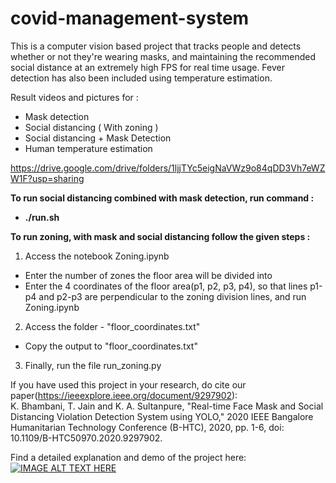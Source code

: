 # covid-management-system
This is a computer vision based project that tracks people and detects whether or not they're wearing masks, and maintaining the recommended social distance at an extremely high FPS for real time usage. Fever detection has also been included using temperature estimation.

Result videos and pictures for :
- Mask detection
- Social distancing ( With zoning )
- Social distancing + Mask Detection 
- Human temperature estimation

https://drive.google.com/drive/folders/1ljjTYc5eigNaVWz9o84qDD3Vh7eWZW1F?usp=sharing


**To run social distancing combined with mask detection, run command :** 
- **./run.sh**

**To run zoning, with mask and social distancing follow the given steps :**
1) Access the notebook Zoning.ipynb 
  - Enter the number of zones the floor area will be divided into
  - Enter the 4 coordinates of the floor area(p1, p2, p3, p4), so that lines p1-p4 and p2-p3 are perpendicular to the zoning division lines, and run Zoning.ipynb
2) Access the folder - "floor_coordinates.txt"
  - Copy the output to "floor_coordinates.txt"
3) Finally, run the file run_zoning.py

If you have used this project in your research, do cite our paper(https://ieeexplore.ieee.org/document/9297902): <br>
K. Bhambani, T. Jain and K. A. Sultanpure, "Real-time Face Mask and Social Distancing Violation Detection System using YOLO," 2020 IEEE Bangalore Humanitarian Technology Conference (B-HTC), 2020, pp. 1-6, doi: 10.1109/B-HTC50970.2020.9297902.

Find a detailed explanation and demo of the project here: <br>
[![IMAGE ALT TEXT HERE](https://img.youtube.com/vi/53fDd14n36Q/0.jpg)](https://www.youtube.com/watch?v=53fDd14n36Q)



